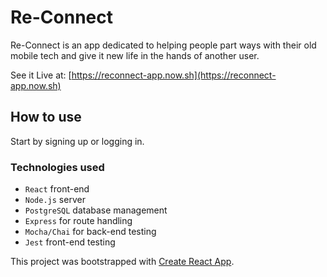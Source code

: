 # Re-Connect

Re-Connect is an app dedicated to helping people part ways with their old mobile tech and give it new life in the hands of another user.

See it Live at: [https://reconnect-app.now.sh](https://reconnect-app.now.sh)

## How to use

Start by signing up or logging in.

### Technologies used

- `React` front-end
- `Node.js` server
- `PostgreSQL` database management
- `Express` for route handling
- `Mocha/Chai` for back-end testing
- `Jest` front-end testing

This project was bootstrapped with [Create React App](https://github.com/facebook/create-react-app).
